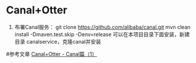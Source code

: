 # Canal+Otter

1. 布署Canal服务：
    git clone https://github.com/alibaba/canal.git
    mvn clean install -Dmaven.test.skip -Denv=release
    可以在本项目目录下面安装，新建目录 canalservice，克隆canal并安装
 

#参考文章
[Canal+Otter - Canal篇（1）](https://blog.csdn.net/zhxdick/article/details/50824271)